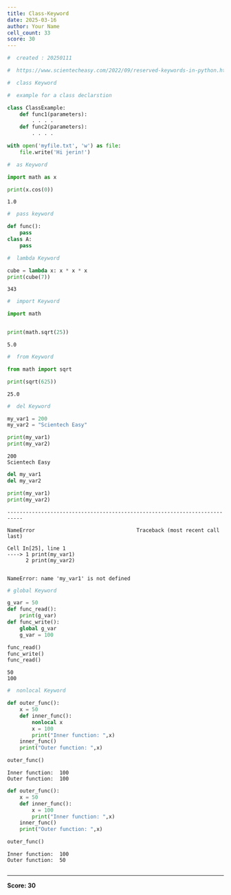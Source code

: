 ```yaml
---
title: Class-Keyword
date: 2025-03-16
author: Your Name
cell_count: 33
score: 30
---
```


```python
#  created : 20250111
```


```python
#  https://www.scientecheasy.com/2022/09/reserved-keywords-in-python.html/
```


```python
#  class Keyword

```


```python
#  example for a class declarstion 

```


```python
class ClassExample:
    def func1(parameters):
        . . . .
    def func2(parameters):
        . . . .
```


```python
with open('myfile.txt', 'w') as file:
    file.write('Hi jerin!')
```


```python
#  as Keyword

```


```python
import math as x
```


```python
print(x.cos(0))
```

    1.0



```python
#  pass keyword

```


```python
def func():
    pass
class A:
    pass
```


```python
#  lambda Keyword
```


```python
cube = lambda x: x * x * x
print(cube(7))
```

    343



```python
#  import Keyword

```


```python
import math
```


```python

print(math.sqrt(25))
```

    5.0



```python
#  from Keyword

```


```python
from math import sqrt
```


```python
print(sqrt(625))
```

    25.0



```python
#  del Keyword

```


```python
my_var1 = 200
my_var2 = "Scientech Easy"
```


```python
print(my_var1)
print(my_var2)
```

    200
    Scientech Easy



```python
del my_var1
del my_var2
```


```python
print(my_var1)
print(my_var2)
```


    ---------------------------------------------------------------------------

    NameError                                 Traceback (most recent call last)

    Cell In[25], line 1
    ----> 1 print(my_var1)
          2 print(my_var2)


    NameError: name 'my_var1' is not defined



```python
# global Keyword

```


```python
g_var = 50
def func_read():
    print(g_var)
def func_write():
    global g_var
    g_var = 100
```


```python
func_read()
func_write()
func_read()
```

    50
    100



```python
#  nonlocal Keyword

```


```python
def outer_func():
    x = 50
    def inner_func():
        nonlocal x
        x = 100
        print("Inner function: ",x)
    inner_func()
    print("Outer function: ",x)

```


```python
outer_func()
```

    Inner function:  100
    Outer function:  100



```python
def outer_func():
    x = 50
    def inner_func():
        x = 100
        print("Inner function: ",x)
    inner_func()
    print("Outer function: ",x)
```


```python
outer_func()
```

    Inner function:  100
    Outer function:  50



```python

```


---
**Score: 30**
